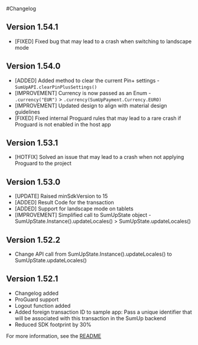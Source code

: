 #Changelog

## Version 1.54.1

* [FIXED] Fixed bug that may lead to a crash when switching to landscape mode

## Version 1.54.0
* [ADDED] Added method to clear the current Pin+ settings - `SumUpAPI.clearPinPlusSettings()`
* [IMPROVEMENT] Currency is now passed as an Enum - `.currency("EUR")` > `.currency(SumUpPayment.Currency.EURO)`
* [IMPROVEMENT] Updated design to align with material design guidelines
* [FIXED] Fixed internal Proguard rules that may lead to a rare crash if Proguard is not enabled in the host app

## Version 1.53.1
* [HOTFIX] Solved an issue that may lead to a crash when not applying Proguard to the project

## Version 1.53.0
* [UPDATE] Raised minSdkVersion to 15
* [ADDED] Result Code for the transaction
* [ADDED] Support for landscape mode on tablets
* [IMPROVEMENT] Simplified call to SumUpState object - SumUpState.Instance().updateLocales() > SumUpState.updateLocales()


## Version 1.52.2
* Change API call from SumUpState.Instance().updateLocales() to SumUpState.updateLocales()

## Version 1.52.1

* Changelog added
* ProGuard support
* Logout function added
* Added foreign transaction ID to sample app: Pass a unique identifier that will be associated with this transaction in the SumUp backend
* Reduced SDK footprint by 30%

For more information, see the [README](https://github.com/sumup/Android-MerchantSDK/blob/master/README.md)
